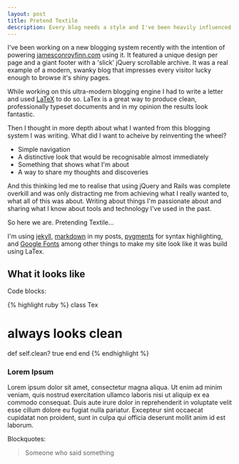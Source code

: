 ```yaml
---
layout: post
title: Pretend Textile
description: Every blog needs a style and I've been heavily influenced by producing a lot of LaTeX documents recently.
---
```


I've been working on a new blogging system recently with the intention of
powering [jamesconroyfinn.com](http://jamesconroyfinn.com) using it. It
featured a unique design per page and a giant footer with a 'slick' jQuery
scrollable archive. It was a real example of a modern, swanky blog that
impresses every visitor lucky enough to browse it's shiny pages.

While working on this ultra-modern blogging engine I had to write a letter and
used [LaTeX](http://www.latex-project.org/) to do so. LaTex is a great way to
produce clean, professionally typeset documents and in my opinion the results
look fantastic.

Then I thought in more depth about what I wanted from this blogging system I was
writing. What did I want to acheive by reinventing the wheel?

* Simple navigation
* A distinctive look that would be recognisable almost immediately
* Something that shows what I'm about
* A way to share my thoughts and discoveries

And this thinking led me to realise that using jQuery and Rails was complete
overkill and was only distracting me from achieving what I really wanted to,
what all of this was about. Writing about things I'm passionate about and
sharing what I know about tools and technology I've used in the past.

So here we are. Pretending Textile...

I'm using [jekyll](http://github.com/mojombo/jekyll),
[markdown](http://daringfireball.net/projects/markdown/) in my posts,
[pygments](http://pygments.org/) for syntax highlighting, and
[Google Fonts](http://code.google.com/webfonts) among other things to make my
site look like it was build using LaTex.

## What it looks like

Code blocks:

{% highlight ruby %}
class Tex
  # always looks clean
  def self.clean?
    true
  end
end
{% endhighlight %}

### Lorem Ipsum

Lorem ipsum dolor sit amet, consectetur magna aliqua. Ut enim ad minim veniam,
quis nostrud exercitation ullamco laboris nisi ut aliquip ex ea commodo
consequat. Duis aute irure dolor in reprehenderit in voluptate velit esse
cillum dolore eu fugiat nulla pariatur.  Excepteur sint occaecat cupidatat non
proident, sunt in culpa qui officia deserunt mollit anim id est laborum.

Blockquotes:

> Someone who said something
